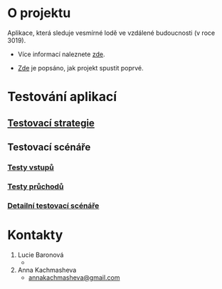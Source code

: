 # O projektu
Aplikace, která sleduje vesmírné lodě ve vzdálené budoucnosti (v roce 3019). 

- Více informací naleznete [zde](https://github.com/AnnaKachmasheva/TS1_SP_Spaceships/wiki/Popis-projektu). 

- [Zde](https://github.com/AnnaKachmasheva/TS1_SP_Spaceships/wiki/Prvn%C3%AD-spu%C5%A1t%C4%9Bn%C3%AD-projektu) je popsáno, jak projekt spustit poprvé.

# Testování aplikací

## [Testovací strategie](https://github.com/AnnaKachmasheva/TS1_SP_Spaceships/wiki/Testovac%C3%AD-strategie)

## Testovací scénáře

### [Testy vstupů](https://github.com/AnnaKachmasheva/TS1_SP_Spaceships/wiki/Testy-vstup%C5%AF)

### [Testy průchodů](https://github.com/AnnaKachmasheva/TS1_SP_Spaceships/wiki/Testy-pr%C5%AFchod%C5%AF) 

### [Detailní testovací scénáře]() 

# Kontakty
1. Lucie Baronová
   - <!-- - todo -->
2. Anna Kachmasheva
   - annakachmasheva@gmail.com
